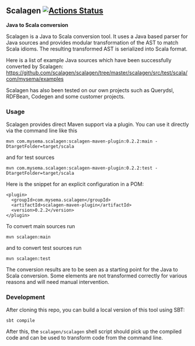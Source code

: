 ## Scalagen [![Actions Status](https://github.com/scalagen/scalagen/workflows/Scala%20CI/badge.svg)](https://github.com/scalagen/scalagen/actions)
**Java to Scala conversion**

Scalagen is a Java to Scala conversion tool. It uses a Java based parser for Java sources and provides modular 
transformation of the AST to match Scala idioms. The resulting transformed AST is serialized into Scala format.

Here is a list of example Java sources which have been successfully converted by Scalagen:
https://github.com/scalagen/scalagen/tree/master/scalagen/src/test/scala/com/mysema/examples

Scalagen has also been tested on our own projects such as Querydsl, RDFBean, Codegen and some customer projects.

### Usage

Scalagen provides direct Maven support via a plugin. You can use it directly via the command line like this

    mvn com.mysema.scalagen:scalagen-maven-plugin:0.2.2:main -DtargetFolder=target/scala
    
and for test sources

    mvn com.mysema.scalagen:scalagen-maven-plugin:0.2.2:test -DtargetFolder=target/scala

Here is the snippet for an explicit configuration in a POM:

    <plugin>
      <groupId>com.mysema.scalagen</groupId>
      <artifactId>scalagen-maven-plugin</artifactId>
      <version>0.2.2</version>
    </plugin>
    
To convert main sources run

    mvn scalagen:main
    
and to convert test sources run 

    mvn scalagen:test

The conversion results are to be seen as a starting point for the Java to Scala conversion. 
Some elements are not transformed correctly for various reasons and will need manual intervention.

### Development

After cloning this repo, you can build a local version of this tool using SBT:
```
sbt compile
```
After this, the `scalagen/scalagen` shell script should pick up the compiled code and can be used to transform code from the command line. 

